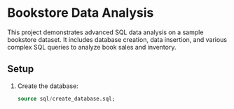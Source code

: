 # Bookstore Data Analysis

This project demonstrates advanced SQL data analysis on a sample bookstore dataset. It includes database creation, data insertion, and various complex SQL queries to analyze book sales and inventory.

## Setup

1. Create the database:
    ```sql
    source sql/create_database.sql;
    ```
